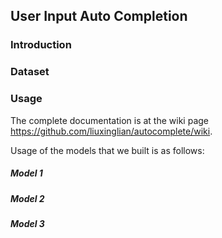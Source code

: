 ## User Input Auto Completion

### Introduction

<!--
##### Team members: 
Haiyang Huang (hyhuang), Xinglian Liu (xinglian), Yuanhang Luo (royluo), Yuzhou Mao (myz)
-->

### Dataset

### Usage

The complete documentation is at the wiki page https://github.com/liuxinglian/autocomplete/wiki.

Usage of the models that we built is as follows:
  
##### Model 1
  
##### Model 2

##### Model 3
